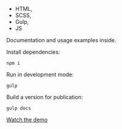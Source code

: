 - HTML,
- SCSS,
- Gulp,
- JS

Documentation and usage examples inside.

Install dependencies:
```
npm i
```

Run in development mode:
```
gulp
```

Build a version for publication:
```
gulp docs
```

[Watch the demo](https://bahodir-media.github.io/repo/)
